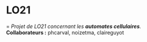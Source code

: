 # LO21
=
_Projet de LO21 concernant les **automates cellulaires**._  
**Collaborateurs :** phcarval, noizetma, claireguyot
